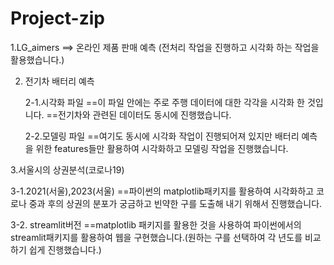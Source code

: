 # Project-zip

1.LG_aimers ==> 온라인 제품 판매 예측
(전처리 작업을 진행하고 시각화 하는 작업을 활용했습니다.)

2. 전기차 배터리 예측

   2-1.시각화 파일
   ==이 파일 안에는 주로 주행 데이터에 대한 각각을 시각화 한 것입니다.
   ==전기차와 관련된 데이터도 동시에 진행했습니다.

   2-2.모델링 파일
   ==여기도 동시에 시각화 작업이 진행되어져 있지만 배터리 예측을 위한 features들만 활용하여 시각화하고 모델링 작업을 진행했습니다.

3.서울시의 상권분석(코로나19)

  3-1.2021(서울),2023(서울)
  ==파이썬의 matplotlib패키지를 활용하여 시각화하고 코로나 중과 후의 상권의 분포가 궁금하고 빈약한 구를 도출해 내기 위해서 진행했습니다.

  3-2. streamlit버전
  ==matplotlib 패키지를 활용한 것을 사용하여 파이썬에서의 streamlit패키지를 활용하여 웹을 구현했습니다.(원하는 구를 선택하여 각 년도를 비교하기 쉽게 진행했습니다.)
